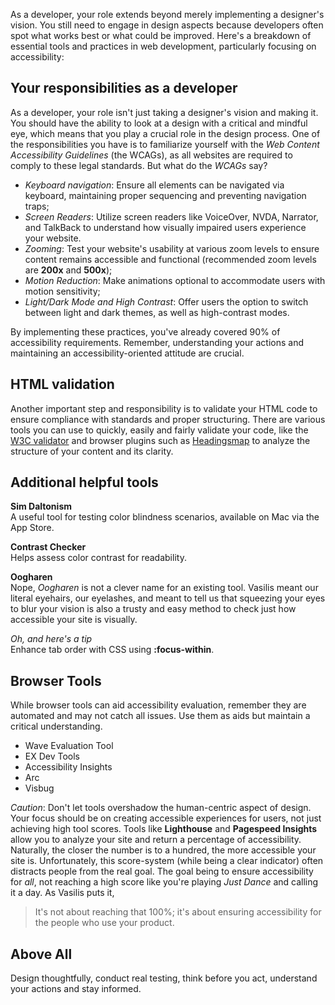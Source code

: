 As a developer, your role extends beyond merely implementing a designer's vision. You still need to engage in design aspects because developers often spot what works best or what could be improved. Here's a breakdown of essential tools and practices in web development, particularly focusing on accessibility:

## Your responsibilities as a developer

As a developer, your role isn't just taking a designer's vision and making it. You should have the ability to look at a design with a critical and mindful eye, which means that you play a crucial role in the design process. One of the responsibilities you have is to familiarize yourself with the _Web Content Accessibility Guidelines_ (the WCAGs), as all websites are required to comply to these legal standards. But what do the _WCAGs_ say?

- _Keyboard navigation_: Ensure all elements can be navigated via keyboard, maintaining proper sequencing and preventing navigation traps;
- _Screen Readers_: Utilize screen readers like VoiceOver, NVDA, Narrator, and TalkBack to understand how visually impaired users experience your website.
- _Zooming_: Test your website's usability at various zoom levels to ensure content remains accessible and functional (recommended zoom levels are **200x** and **500x**);
- _Motion Reduction_: Make animations optional to accommodate users with motion sensitivity;
- _Light/Dark Mode and High Contrast_: Offer users the option to switch between light and dark themes, as well as high-contrast modes.

By implementing these practices, you've already covered 90% of accessibility requirements. Remember, understanding your actions and maintaining an accessibility-oriented attitude are crucial.

## HTML validation
Another important step and responsibility is to validate your HTML code to ensure compliance with standards and proper structuring. There are various tools you can use to quickly, easily and fairly validate your code, like the [W3C validator]() and browser plugins such as [Headingsmap]() to analyze the structure of your content and its clarity.

## Additional helpful tools

**Sim Daltonism**     
A useful tool for testing color blindness scenarios, available on Mac via the App Store.

**Contrast Checker**  
Helps assess color contrast for readability.

**Oogharen**  
Nope, _Oogharen_ is not a clever name for an existing tool. Vasilis meant our literal eyehairs, our eyelashes, and meant to tell us that squeezing your eyes to blur your vision is also a trusty and easy method to check just how accessible your site is visually.

_Oh, and here's a tip_   
Enhance tab order with CSS using **:focus-within**.

## Browser Tools
While browser tools can aid accessibility evaluation, remember they are automated and may not catch all issues. Use them as aids but maintain a critical understanding.

- Wave Evaluation Tool
- EX Dev Tools
- Accessibility Insights
- Arc
- Visbug

_Caution_:
Don't let tools overshadow the human-centric aspect of design. Your focus should be on creating accessible experiences for users, not just achieving high tool scores. Tools like **Lighthouse** and **Pagespeed Insights** allow you to analyze your site and return a percentage of accessibility. Naturally, the closer the number is to a hundred, the more accessible your site is. Unfortunately, this score-system (while being a clear indicator) often distracts people from the real goal. The goal being to ensure accessibility for _all_, not reaching a high score like you're playing _Just Dance_ and calling it a day. As Vasilis puts it,

> It's not about reaching that 100%; it's about ensuring accessibility for the people who use your product.

## Above All
Design thoughtfully, conduct real testing, think before you act, understand your actions and stay informed.